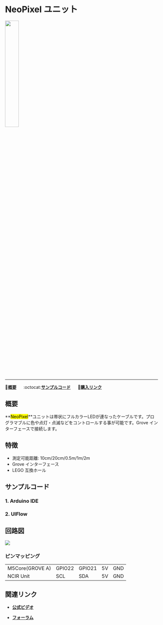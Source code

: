 # NeoPixel ユニット

<img src="assets/img/product_pics/unit/M5GO_Unit_neopixel.png" width="30%" height="30%">

***

:memo:**[概要](#概要)**&nbsp;&nbsp;&nbsp;&nbsp;&nbsp;&nbsp;:octocat:**[サンプルコード](#サンプルコード)**&nbsp;&nbsp;&nbsp;&nbsp;&nbsp;&nbsp;🛒**[購入リンク](https://www.aliexpress.com/store/product/M5Stack-Official-NeoPixel-RGB-LEDs-Cable-SK6812-with-GROVE-Port-2m-1m-50cm-20cm-10cm/3226069_32950831315.html?spm=a2g1x.12024536.productList_5885013.pic_0)**

## 概要

**<mark>NeoPixel</mark>**ユニットは帯状にフルカラーLEDが連なったケーブルです。プログラマブルに色や点灯・点滅などをコントロールする事が可能です。Grove インターフェースで接続します。

## 特徴

- 測定可能距離: 10cm/20cm/0.5m/1m/2m
- Grove インターフェース
- LEGO 互換ホール

## サンプルコード

### 1. Arduino IDE


### 2. UIFlow

## 回路図

<img src="assets/img/product_pics/unit/ncir_sch.JPG">

### ピンマッピング

<table>
 <tr><td>M5Core(GROVE A)</td><td>GPIO22</td><td>GPIO21</td><td>5V</td><td>GND</td></tr>
 <tr><td>NCIR Unit</td><td>SCL</td><td>SDA</td><td>5V</td><td>GND</td></tr>
</table>

## 関連リンク

- **[公式ビデオ](https://www.youtube.com/channel/UCozgFVglWYQXbvTmGyS739w)**

- **[フォーラム](http://forum.m5stack.com/)**